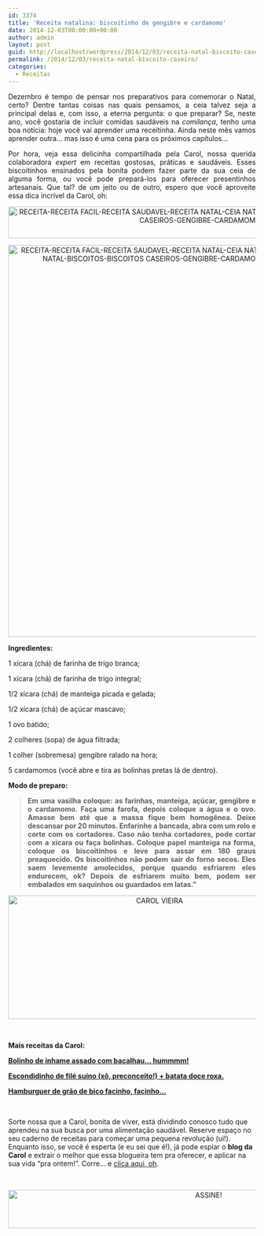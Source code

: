 ```yaml
---
id: 3374
title: 'Receita natalina: biscoitinho de gengibre e cardamomo'
date: 2014-12-03T00:00:00+00:00
author: admin
layout: post
guid: http://localhost/wordpress/2014/12/03/receita-natal-biscoito-caseiro/
permalink: /2014/12/03/receita-natal-biscoito-caseiro/
categories:
  - Receitas
---
```

<p align="justify">
  Dezembro é tempo de pensar nos preparativos para comemorar o Natal, certo? Dentre tantas coisas nas quais pensamos, a ceia talvez seja a principal delas e, com isso, a eterna pergunta: o que preparar? Se, neste ano, você gostaria de incluir comidas saudáveis na <em>comilança</em>, tenho uma boa notícia: hoje você vai aprender uma receitinha. Ainda neste mês vamos aprender outra… mas isso é uma cena para os próximos capítulos…
</p>

<p align="justify">
  Por hora, veja essa delicinha compartilhada pela Carol, nossa querida colaboradora <em>expert </em>em receitas gostosas, práticas e saudáveis. Esses biscoitinhos ensinados pela bonita podem fazer parte da sua ceia de alguma forma, ou você pode prepará-los para oferecer presentinhos artesanais. Que tal? de um jeito ou de outro, espero que você aproveite essa dica incrível da Carol, oh:
</p>

<p align="center">
  <a href="http://www.trololodemulher.com.br/blog/wp-content/uploads/2014/12/RECEITA-RECEITA-FACIL-RECEITA-SAUDAVEL-RECEITA-NATAL-CEIA-NATALINA-CEIA-NATAL-BISCOITOS-BISCOITOS-CASEIROS-GENGIBRE-CARDAMOMO2.jpg"><img class="alignnone size-full wp-image-10625" src="http://www.trololodemulher.com.br/blog/wp-content/uploads/2014/12/RECEITA-RECEITA-FACIL-RECEITA-SAUDAVEL-RECEITA-NATAL-CEIA-NATALINA-CEIA-NATAL-BISCOITOS-BISCOITOS-CASEIROS-GENGIBRE-CARDAMOMO2.jpg" alt="RECEITA-RECEITA FACIL-RECEITA SAUDAVEL-RECEITA NATAL-CEIA NATALINA-CEIA NATAL-BISCOITOS-BISCOITOS CASEIROS-GENGIBRE-CARDAMOMO[2]" width="800" height="64" /></a>
</p>

<p align="center">
  <a href="http://www.trololodemulher.com.br/blog/wp-content/uploads/2014/12/RECEITA-RECEITA-FACIL-RECEITA-SAUDAVEL-RECEITA-NATAL-CEIA-NATALINA-CEIA-NATAL-BISCOITOS-BISCOITOS-CASEIROS-GENGIBRE-CARDAMOMO.jpg"><img class="alignnone size-full wp-image-10624" src="http://www.trololodemulher.com.br/blog/wp-content/uploads/2014/12/RECEITA-RECEITA-FACIL-RECEITA-SAUDAVEL-RECEITA-NATAL-CEIA-NATALINA-CEIA-NATAL-BISCOITOS-BISCOITOS-CASEIROS-GENGIBRE-CARDAMOMO.jpg" alt="RECEITA-RECEITA FACIL-RECEITA SAUDAVEL-RECEITA NATAL-CEIA NATALINA-CEIA NATAL-BISCOITOS-BISCOITOS CASEIROS-GENGIBRE-CARDAMOMO" width="597" height="796" /></a>
</p>

<p align="justify">
  <strong>Ingredientes:</strong>
</p>

<p align="justify">
  1 xícara (chá) de farinha de trigo branca;
</p>

<p align="justify">
  1 xícara (chá) de farinha de trigo integral;
</p>

<p align="justify">
  1/2 xícara (chá) de manteiga picada e gelada;
</p>

<p align="justify">
  1/2 xícara (chá) de açúcar mascavo;
</p>

<p align="justify">
  1 ovo batido;
</p>

<p align="justify">
  2 colheres (sopa) de água filtrada;
</p>

<p align="justify">
  1 colher (sobremesa) gengibre ralado na hora;
</p>

<p align="justify">
  5 cardamomos (você abre e tira as bolinhas pretas lá de dentro).
</p>

<p align="justify">
  <strong>Modo de preparo:</strong>
</p>

> <p align="justify">
>   <strong>Em uma vasilha coloque: as farinhas, manteiga, açúcar, gengibre e o cardamomo. Faça uma farofa, depois coloque a água e o ovo. Amasse bem até que a massa fique bem homogênea. Deixe descansar por 20 minutos. Enfarinhe a bancada, abra com um rolo e corte com os cortadores. Caso não tenha cortadores, pode cortar com a xícara ou faça bolinhas. Coloque papel manteiga na forma, coloque os biscoitinhos e leve para assar em 180 graus preaquecido. Os biscoitinhos não podem sair do forno secos. Eles saem levemente amolecidos, porque quando esfriarem eles endurecem, ok? Depois de esfriarem muito bem, podem ser embalados em saquinhos ou guardados em latas.”</strong>
> </p>

<p align="center">
  <a href="http://www.trololodemulher.com.br/blog/wp-content/uploads/2014/07/CAROL-VIEIRA.png"><img class="alignnone size-full wp-image-10204" src="http://www.trololodemulher.com.br/blog/wp-content/uploads/2014/07/CAROL-VIEIRA.png" alt="CAROL VIEIRA" width="600" height="251" /></a>
</p>

&nbsp;

**Mais receitas da Carol:**

<a href="http://www.trololodemulher.com.br/2014/11/19/inhame-assado-bacalhau/" target="_blank"><strong>Bolinho de inhame assado com bacalhau… hummmm!</strong></a>

<a href="http://www.trololodemulher.com.br/2014/10/15/escondidinho-file-suino/" target="_blank"><strong>Escondidinho de filé suíno (xô, preconceito!) + batata doce roxa.</strong></a>

<a href="http://www.trololodemulher.com.br/2014/10/01/hamburguer-saudavel/" target="_blank"><strong>Hamburguer de grão de bico facinho, facinho…</strong></a>

&nbsp;

Sorte nossa que a Carol, bonita de viver, está dividindo conosco tudo que aprendeu na sua busca por uma alimentação saudável. Reserve espaço no seu caderno de receitas para começar uma pequena revolução (ui!). Enquanto isso, se você é esperta (e eu sei que é!), já pode espiar o **blog da Carol** e extrair o melhor que essa blogueira tem pra oferecer, e aplicar na sua vida “pra ontem!”. Corre… e <a href="http://mundocarolvieira.blogspot.com.br/" target="_blank">clica aqui, oh</a>.

&nbsp;

<p align="center">
  <a href="http://feedburner.google.com/fb/a/mailverify?uri=blogbichafemea&loc=pt_BR" target="_blank"><img class="alignnone size-full wp-image-10439" src="http://www.trololodemulher.com.br/blog/wp-content/uploads/2014/09/ASSINE.png" alt="ASSINE!" width="800" height="78" /></a>
</p>

&nbsp;

<p align="justify">